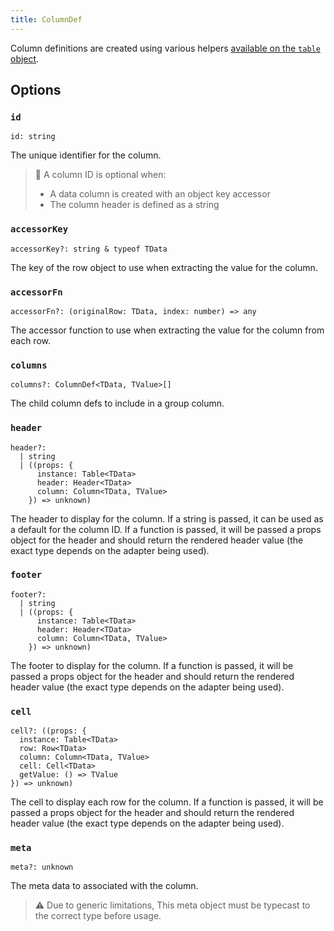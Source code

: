 ```yaml
---
title: ColumnDef
---
```


Column definitions are created using various helpers [available on the `table` object](./Table.md).

## Options

### `id`

```tsx
id: string
```

The unique identifier for the column.

> 🧠 A column ID is optional when:
>
> - A data column is created with an object key accessor
> - The column header is defined as a string

### `accessorKey`

```tsx
accessorKey?: string & typeof TData
```

The key of the row object to use when extracting the value for the column.

### `accessorFn`

```tsx
accessorFn?: (originalRow: TData, index: number) => any
```

The accessor function to use when extracting the value for the column from each row.

### `columns`

```tsx
columns?: ColumnDef<TData, TValue>[]
```

The child column defs to include in a group column.

### `header`

```tsx
header?:
  | string
  | ((props: {
      instance: Table<TData>
      header: Header<TData>
      column: Column<TData, TValue>
    }) => unknown)
```

The header to display for the column. If a string is passed, it can be used as a default for the column ID. If a function is passed, it will be passed a props object for the header and should return the rendered header value (the exact type depends on the adapter being used).

### `footer`

```tsx
footer?:
  | string
  | ((props: {
      instance: Table<TData>
      header: Header<TData>
      column: Column<TData, TValue>
    }) => unknown)
```

The footer to display for the column. If a function is passed, it will be passed a props object for the header and should return the rendered header value (the exact type depends on the adapter being used).

### `cell`

```tsx
cell?: ((props: {
  instance: Table<TData>
  row: Row<TData>
  column: Column<TData, TValue>
  cell: Cell<TData>
  getValue: () => TValue
}) => unknown)
```

The cell to display each row for the column. If a function is passed, it will be passed a props object for the header and should return the rendered header value (the exact type depends on the adapter being used).

### `meta`

```tsx
meta?: unknown
```

The meta data to associated with the column.

> ⚠️ Due to generic limitations, This meta object must be typecast to the correct type before usage.

